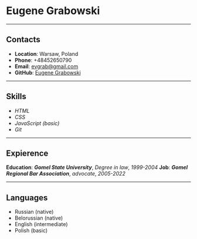 # Eugene Grabowski

***

## Contacts

* **Location**: Warsaw, Poland
* **Phone**: +48452650790
* **Email**: evgrab@gmail.com
* **GitHub**: [Eugene Grabowski](https://github.com/Evgrab)

---

## Skills

+ *HTML*
+ *CSS*
+ *JavaScript (basic)*
+ *Git*

---

## Expierence

**Education**: ***Gomel State University***, *Degree in law*, *1999-2004*
**Job**: ***Gomel Regional Bar Association***, *advocate*, *2005-2022*

---

## Languages

- Russian (native)
- Belorussian (native)
- English (intermediate)
- Polish (basic)